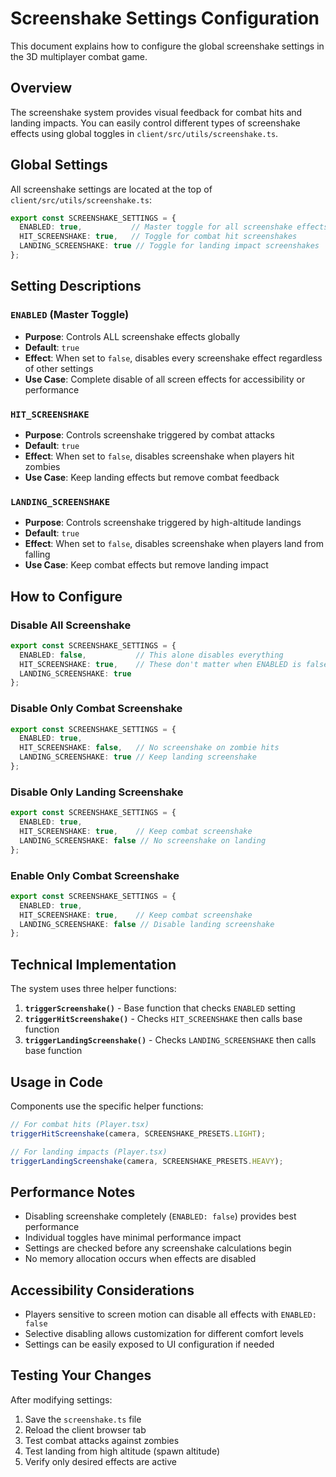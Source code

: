 # Screenshake Settings Configuration

This document explains how to configure the global screenshake settings in the 3D multiplayer combat game.

## Overview

The screenshake system provides visual feedback for combat hits and landing impacts. You can easily control different types of screenshake effects using global toggles in `client/src/utils/screenshake.ts`.

## Global Settings

All screenshake settings are located at the top of `client/src/utils/screenshake.ts`:

```typescript
export const SCREENSHAKE_SETTINGS = {
  ENABLED: true,           // Master toggle for all screenshake effects
  HIT_SCREENSHAKE: true,   // Toggle for combat hit screenshakes  
  LANDING_SCREENSHAKE: true // Toggle for landing impact screenshakes
};
```

## Setting Descriptions

### `ENABLED` (Master Toggle)
- **Purpose**: Controls ALL screenshake effects globally
- **Default**: `true`
- **Effect**: When set to `false`, disables every screenshake effect regardless of other settings
- **Use Case**: Complete disable of all screen effects for accessibility or performance

### `HIT_SCREENSHAKE` 
- **Purpose**: Controls screenshake triggered by combat attacks
- **Default**: `true`
- **Effect**: When set to `false`, disables screenshake when players hit zombies
- **Use Case**: Keep landing effects but remove combat feedback

### `LANDING_SCREENSHAKE`
- **Purpose**: Controls screenshake triggered by high-altitude landings
- **Default**: `true`
- **Effect**: When set to `false`, disables screenshake when players land from falling
- **Use Case**: Keep combat effects but remove landing impact

## How to Configure

### Disable All Screenshake
```typescript
export const SCREENSHAKE_SETTINGS = {
  ENABLED: false,           // This alone disables everything
  HIT_SCREENSHAKE: true,    // These don't matter when ENABLED is false
  LANDING_SCREENSHAKE: true
};
```

### Disable Only Combat Screenshake
```typescript
export const SCREENSHAKE_SETTINGS = {
  ENABLED: true,
  HIT_SCREENSHAKE: false,   // No screenshake on zombie hits
  LANDING_SCREENSHAKE: true // Keep landing screenshake
};
```

### Disable Only Landing Screenshake
```typescript
export const SCREENSHAKE_SETTINGS = {
  ENABLED: true,
  HIT_SCREENSHAKE: true,    // Keep combat screenshake
  LANDING_SCREENSHAKE: false // No screenshake on landing
};
```

### Enable Only Combat Screenshake
```typescript
export const SCREENSHAKE_SETTINGS = {
  ENABLED: true,
  HIT_SCREENSHAKE: true,    // Keep combat screenshake
  LANDING_SCREENSHAKE: false // Disable landing screenshake
};
```

## Technical Implementation

The system uses three helper functions:

1. **`triggerScreenshake()`** - Base function that checks `ENABLED` setting
2. **`triggerHitScreenshake()`** - Checks `HIT_SCREENSHAKE` then calls base function
3. **`triggerLandingScreenshake()`** - Checks `LANDING_SCREENSHAKE` then calls base function

## Usage in Code

Components use the specific helper functions:

```typescript
// For combat hits (Player.tsx)
triggerHitScreenshake(camera, SCREENSHAKE_PRESETS.LIGHT);

// For landing impacts (Player.tsx)  
triggerLandingScreenshake(camera, SCREENSHAKE_PRESETS.HEAVY);
```

## Performance Notes

- Disabling screenshake completely (`ENABLED: false`) provides best performance
- Individual toggles have minimal performance impact
- Settings are checked before any screenshake calculations begin
- No memory allocation occurs when effects are disabled

## Accessibility Considerations

- Players sensitive to screen motion can disable all effects with `ENABLED: false`
- Selective disabling allows customization for different comfort levels
- Settings can be easily exposed to UI configuration if needed

## Testing Your Changes

After modifying settings:

1. Save the `screenshake.ts` file
2. Reload the client browser tab
3. Test combat attacks against zombies
4. Test landing from high altitude (spawn altitude)
5. Verify only desired effects are active 